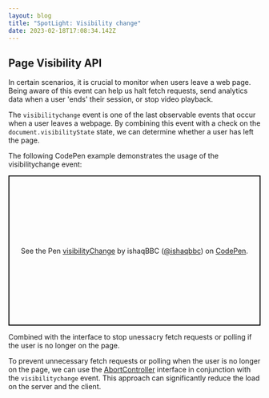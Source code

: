 ```yaml
---
layout: blog
title: "SpotLight: Visibility change"
date: 2023-02-18T17:08:34.142Z
---
```


## Page Visibility API

In certain scenarios, it is crucial to monitor when users leave a web page. Being aware of this event can help us halt fetch requests, send analytics data when a user 'ends' their session, or stop video playback.

The `visibilitychange` event is one of the last observable events that occur when a user leaves a webpage. By combining this event with a check on the `document.visibilityState` state, we can determine whether a user has left the page.

The following CodePen example demonstrates the usage of the visibilitychange event:

<p class="codepen" data-height="300" data-theme-id="dark" data-default-tab="js,result" data-slug-hash="VwGeKrW" data-editable="true" data-user="ishaqbbc" style="height: 300px; box-sizing: border-box; display: flex; align-items: center; justify-content: center; border: 2px solid; margin: 1em 0; padding: 1em;">
  <span>See the Pen <a href="https://codepen.io/ishaqbbc/pen/VwGeKrW">
  visibilityChange</a> by ishaqBBC (<a href="https://codepen.io/ishaqbbc">@ishaqbbc</a>)
  on <a href="https://codepen.io">CodePen</a>.</span>
</p>
<script async src="https://cpwebassets.codepen.io/assets/embed/ei.js"></script>

Combined with the  interface to stop unessacry fetch requests or polling if the user is no longer on the page.  

To prevent unnecessary fetch requests or polling when the user is no longer on the page, we can use the [AbortController](https://developer.mozilla.org/en-US/docs/Web/API/AbortController) interface in conjunction with the `visibilitychange` event. This approach can significantly reduce the load on the server and the client.